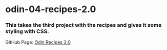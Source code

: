 # odin-04-recipes-2.0
### This takes the third project with the recipes and gives it some styling with CSS. 
GitHub Page: [Odin Recipes 2.0](https://danironic.github.io/odin-04-recipes-2.0/)
